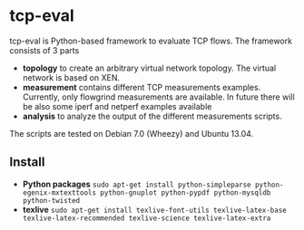 # tcp-eval

tcp-eval is Python-based framework to evaluate TCP flows. The framework consists of 3 parts

* **topology** to create an arbitrary virtual network topology. The virtual network is based on XEN.
* **measurement** contains different TCP measurements examples. Currently, only
  flowgrind measurements are available. In future there will be also some iperf
  and netperf examples available
* **analysis** to analyze the output of the different measurements scripts.

The scripts are tested on Debian 7.0 (Wheezy) and Ubuntu 13.04.

## Install

* **Python packages** `sudo apt-get install python-simpleparse python-egenix-mxtexttools python-gnuplot python-pypdf python-mysqldb python-twisted`
* **texlive** `sudo apt-get install texlive-font-utils texlive-latex-base texlive-latex-recommended texlive-science texlive-latex-extra`
